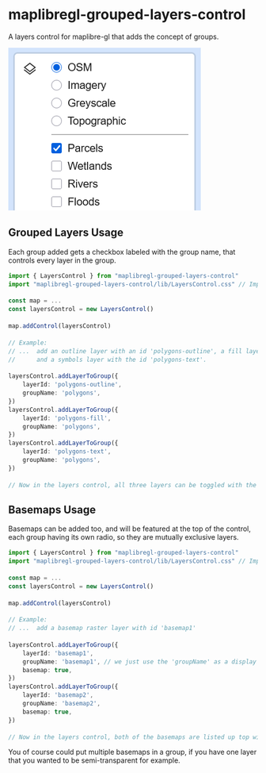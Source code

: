 # maplibregl-grouped-layers-control

A layers control for maplibre-gl that adds the concept of groups.

![Screenshot](/screenshots/layers-demo-img.png "Screenshot")

## Grouped Layers Usage

Each group added gets a checkbox labeled with the group name, that controls every layer in the group.

```ts
import { LayersControl } from "maplibregl-grouped-layers-control"
import "maplibregl-grouped-layers-control/lib/LayersControl.css" // Import the CSS!

const map = ...
const layersControl = new LayersControl()

map.addControl(layersControl)

// Example:
// ...  add an outline layer with an id 'polygons-outline', a fill layer with the id 'polygons-fill', 
//      and a symbols layer with the id 'polygons-text'. 

layersControl.addLayerToGroup({
    layerId: 'polygons-outline',
    groupName: 'polygons',
})
layersControl.addLayerToGroup({
    layerId: 'polygons-fill',
    groupName: 'polygons',
})
layersControl.addLayerToGroup({
    layerId: 'polygons-text',
    groupName: 'polygons',
})

// Now in the layers control, all three layers can be toggled with the checkbox labeled 'polygons'
```

## Basemaps Usage

Basemaps can be added too, and will be featured at the top of the control, each group having its own radio, so they are mutually exclusive layers.


```ts
import { LayersControl } from "maplibregl-grouped-layers-control"
import "maplibregl-grouped-layers-control/lib/LayersControl.css" // Import the CSS!

const map = ...
const layersControl = new LayersControl()

map.addControl(layersControl)

// Example:
// ...  add a basemap raster layer with id 'basemap1'

layersControl.addLayerToGroup({
    layerId: 'basemap1',
    groupName: 'basemap1', // we just use the 'groupName' as a display name for the basemap, since we're just adding one layer to the group
    basemap: true,
})
layersControl.addLayerToGroup({
    layerId: 'basemap2',
    groupName: 'basemap2',
    basemap: true,
})

// Now in the layers control, both of the basemaps are listed up top with radio buttons. 
```

You of course could put multiple basemaps in a group, if you have one layer that you wanted to be semi-transparent for example.